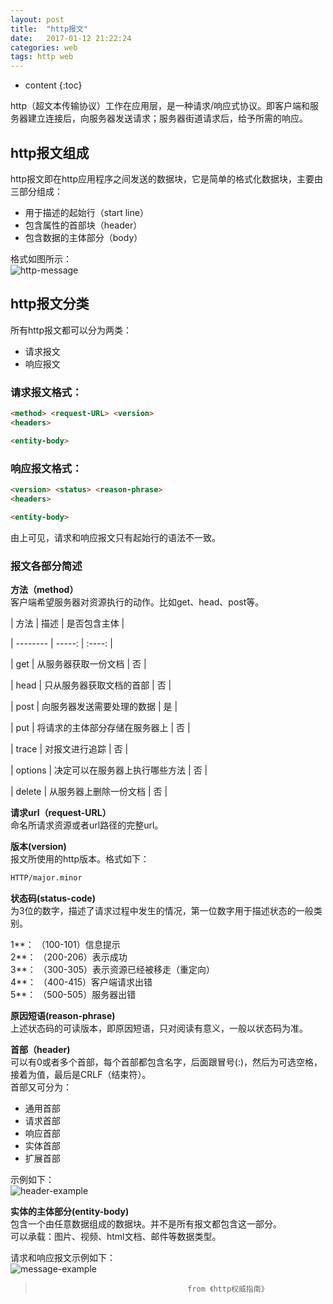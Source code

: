 ```yaml
---
layout: post
title:  "http报文"
date:   2017-01-12 21:22:24
categories: web
tags: http web
---
```


* content
{:toc}

http（超文本传输协议）工作在应用层，是一种请求/响应式协议。即客户端和服务器建立连接后，向服务器发送请求；服务器街道请求后，给予所需的响应。  




## http报文组成  

http报文即在http应用程序之间发送的数据块，它是简单的格式化数据块，主要由三部分组成：  

* 用于描述的起始行（start line）  
* 包含属性的首部块（header）  
* 包含数据的主体部分（body）  

格式如图所示：  
![http-message]({{"/css/pics/http-message.png"}})   

## http报文分类  

所有http报文都可以分为两类：  

* 请求报文    
* 响应报文  

### 请求报文格式：  

```html  
<method> <request-URL> <version>
<headers>  

<entity-body>  
```  

### 响应报文格式：  
```html  
<version> <status> <reason-phrase>
<headers>  

<entity-body>  
```  

由上可见，请求和响应报文只有起始行的语法不一致。  

### 报文各部分简述  

**方法（method）**  
客户端希望服务器对资源执行的动作。比如get、head、post等。  
  
| 方法        | 描述    |  是否包含主体  |    

| --------   | -----:   | :----: |  
  
| get        | 从服务器获取一份文档      |   否    |   
  
| head        | 只从服务器获取文档的首部      |   否    |   
  
| post        | 向服务器发送需要处理的数据     |   是    |    
  
| put        | 将请求的主体部分存储在服务器上      |   否    |   
  
| trace        | 对报文进行追踪      |   否    |   
  
| options        | 决定可以在服务器上执行哪些方法      |   否    |   
  
| delete        | 从服务器上删除一份文档      |   否    |   



**请求url（request-URL）**  
命名所请求资源或者url路径的完整url。  

**版本(version)**  
报文所使用的http版本。格式如下： 

```html     
HTTP/major.minor
```

**状态码(status-code)**   
为3位的数字，描述了请求过程中发生的情况，第一位数字用于描述状态的一般类别。 
   
1**： （100-101）信息提示      
2**： （200-206）表示成功      
3**： （300-305）表示资源已经被移走（重定向）    
4**： （400-415）客户端请求出错    
5**： （500-505）服务器出错     

**原因短语(reason-phrase)**  
上述状态码的可读版本，即原因短语，只对阅读有意义，一般以状态码为准。  

**首部（header)**  
可以有0或者多个首部，每个首部都包含名字，后面跟冒号(:)，然后为可选空格，接着为值，最后是CRLF（结束符）。   
首部又可分为：  

* 通用首部  
* 请求首部  
* 响应首部  
* 实体首部  
* 扩展首部  

示例如下：  
![header-example]({{"/css/pics/header-example.png"}}) 

**实体的主体部分(entity-body)**  
   包含一个由任意数据组成的数据块。并不是所有报文都包含这一部分。  
可以承载：图片、视频、html文档、邮件等数据类型。  

请求和响应报文示例如下：  
![message-example]({{"/css/pics/message-example.png"}})   

>                                       from 《http权威指南》




